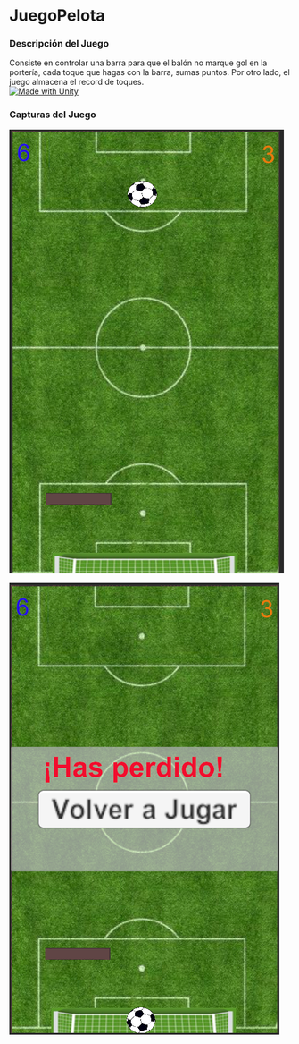 # JuegoPelota

### Descripción del Juego
Consiste en controlar una barra para que el balón no marque gol en la portería, cada toque que hagas con la barra, sumas puntos. Por otro lado, el juego almacena el record de toques.</br>
[![Made with Unity](https://img.shields.io/badge/Made%20with-Unity-57b9d3.svg?style=plastic&logo=unity)](https://unity3d.com)

### Capturas del Juego

![Alt text](https://github.com/Marco0705/JuegoPelota/blob/main/Screenshots_images/1.png?raw=true)

![Alt text](https://github.com/Marco0705/JuegoPelota/blob/main/Screenshots_images/2.png?raw=true)